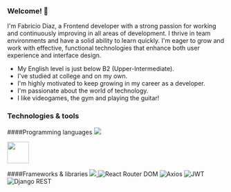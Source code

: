 ### Welcome! 👋
<p>
I'm Fabricio Diaz, a Frontend developer with a strong passion for working and continuously improving in all areas of development.
I thrive in team environments and have a solid ability to learn quickly.
I'm eager to grow and work with effective, functional technologies that enhance both user experience and interface design. 
</p>

- My English level is just below B2 (Upper-Intermediate).
- I've studied at college and on my own.
- I'm highly motivated to keep growing in my career as a developer.
- I'm passionate about the world of technology.
- I like videogames, the gym and playing the guitar!

### Technologies & tools

####Programming languages
 <a href="https://skillicons.dev">
    <img src="https://skillicons.dev/icons?i=js,html,php,python,ts,dart" />
  </a>

<img src="https://img.shields.io/badge/SQL-blue" width="50"/>

####Frameworks & libraries
 <a href="https://skillicons.dev">
    <img src="https://skillicons.dev/icons?i=react,angular,django,bootstrap,laravel,flutter" />
  </a>
  ![React Router DOM](https://img.shields.io/badge/React_Router_DOM-CA4245?style=for-the-badge&logo=react-router&logoColor=white)
![Axios](https://img.shields.io/badge/Axios-5A29E4?style=for-the-badge&logo=axios&logoColor=white)
![JWT](https://img.shields.io/badge/JWT-black?style=for-the-badge&logo=jsonwebtokens&logoColor=white)
![Django REST](https://img.shields.io/badge/Django%20REST_Framework-092E20?style=for-the-badge&logo=django&logoColor=white)


<!--
**diazfabrici0/diazfabrici0** is a ✨ _special_ ✨ repository because its `README.md` (this file) appears on your GitHub profile.

Here are some ideas to get you started:

- 🔭 I’m currently working on ...
- 🌱 I’m currently learning ...
- 👯 I’m looking to collaborate on ...
- 🤔 I’m looking for help with ...
- 💬 Ask me about ...
- 📫 How to reach me: ...
- 😄 Pronouns: ...
- ⚡ Fun fact: ...
-->
